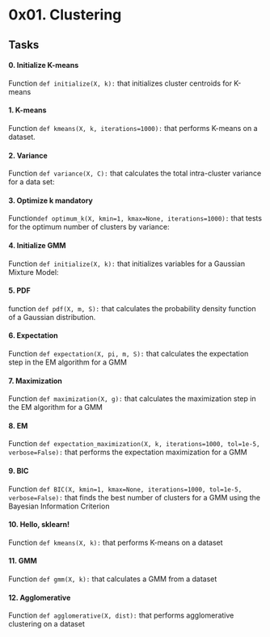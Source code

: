 0x01. Clustering
================

Tasks
-----

#### 0\. Initialize K-means
Function `def initialize(X, k):` that initializes cluster centroids for K-means

#### 1\. K-means

Function `def kmeans(X, k, iterations=1000):` that performs K-means on a dataset.

#### 2\. Variance

Function `def variance(X, C):` that calculates the total intra-cluster variance for a data set:

#### 3\. Optimize k mandatory

Function`def optimum_k(X, kmin=1, kmax=None, iterations=1000):` that tests for the optimum number of clusters by variance:

#### 4\. Initialize GMM

Function `def initialize(X, k):` that initializes variables for a Gaussian Mixture Model:

#### 5\. PDF

function `def pdf(X, m, S):` that calculates the probability density function of a Gaussian distribution.

#### 6\. Expectation

Function `def expectation(X, pi, m, S):` that calculates the expectation step in the EM algorithm for a GMM

#### 7\. Maximization

Function `def maximization(X, g):` that calculates the maximization step in the EM algorithm for a GMM

#### 8\. EM

Function `def expectation_maximization(X, k, iterations=1000, tol=1e-5, verbose=False):` that performs the expectation maximization for a GMM

#### 9\. BIC

Function `def BIC(X, kmin=1, kmax=None, iterations=1000, tol=1e-5, verbose=False):` that finds the best number of clusters for a GMM using the Bayesian Information Criterion

#### 10\. Hello, sklearn!

Function `def kmeans(X, k):` that performs K-means on a dataset

#### 11\. GMM

Function `def gmm(X, k):` that calculates a GMM from a dataset

#### 12\. Agglomerative

Function `def agglomerative(X, dist):` that performs agglomerative clustering on a dataset
